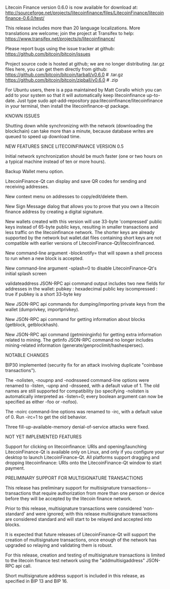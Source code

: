 Litecoin Finance version 0.6.0 is now available for download at:
http://sourceforge.net/projects/litecoinfinance/files/LitecoinFinance/litecoinfinance-0.6.0/test/

This release includes more than 20 language localizations.
More translations are welcome; join the
project at Transifex to help:
https://www.transifex.net/projects/p/litecoinfinance/

Please report bugs using the issue tracker at github:
https://github.com/bitcoin/bitcoin/issues

Project source code is hosted at github; we are no longer
distributing .tar.gz files here, you can get them
directly from github:
https://github.com/bitcoin/bitcoin/tarball/v0.6.0  # .tar.gz
https://github.com/bitcoin/bitcoin/zipball/v0.6.0  # .zip

For Ubuntu users, there is a ppa maintained by Matt Corallo which
you can add to your system so that it will automatically keep
litecoinfinance up-to-date.  Just type
sudo apt-add-repository ppa:litecoinfinance/litecoinfinance
in your terminal, then install the litecoinfinance-qt package.


KNOWN ISSUES

Shutting down while synchronizing with the network
(downloading the blockchain) can take more than a minute,
because database writes are queued to speed up download
time.


NEW FEATURES SINCE LITECOINFINANCE VERSION 0.5

Initial network synchronization should be much faster
(one or two hours on a typical machine instead of ten or more
hours).

Backup Wallet menu option.

LitecoinFinance-Qt can display and save QR codes for sending
and receiving addresses.

New context menu on addresses to copy/edit/delete them.

New Sign Message dialog that allows you to prove that you
own a litecoin finance address by creating a digital
signature.

New wallets created with this version will
use 33-byte 'compressed' public keys instead of
65-byte public keys, resulting in smaller
transactions and less traffic on the litecoinfinance
network. The shorter keys are already supported
by the network but wallet.dat files containing
short keys are not compatible with earlier
versions of LitecoinFinance-Qt/litecoinfinanced.

New command-line argument -blocknotify=<command>
that will spawn a shell process to run <command> 
when a new block is accepted.

New command-line argument -splash=0 to disable
LitecoinFinance-Qt's initial splash screen

validateaddress JSON-RPC api command output includes
two new fields for addresses in the wallet:
pubkey : hexadecimal public key
iscompressed : true if pubkey is a short 33-byte key

New JSON-RPC api commands for dumping/importing
private keys from the wallet (dumprivkey, importprivkey).

New JSON-RPC api command for getting information about
blocks (getblock, getblockhash).

New JSON-RPC api command (getmininginfo) for getting
extra information related to mining. The getinfo
JSON-RPC command no longer includes mining-related
information (generate/genproclimit/hashespersec).



NOTABLE CHANGES

BIP30 implemented (security fix for an attack involving
duplicate "coinbase transactions").

The -nolisten, -noupnp and -nodnsseed command-line
options were renamed to -listen, -upnp and -dnsseed,
with a default value of 1. The old names are still
supported for compatibility (so specifying -nolisten
is automatically interpreted as -listen=0; every
boolean argument can now be specified as either
-foo or -nofoo).

The -noirc command-line options was renamed to
-irc, with a default value of 0. Run -irc=1 to
get the old behavior.

Three fill-up-available-memory denial-of-service
attacks were fixed.


NOT YET IMPLEMENTED FEATURES

Support for clicking on litecoinfinance: URIs and
opening/launching LitecoinFinance-Qt is available only on Linux,
and only if you configure your desktop to launch
LitecoinFinance-Qt. All platforms support dragging and dropping
litecoinfinance: URIs onto the LitecoinFinance-Qt window to start
payment.


PRELIMINARY SUPPORT FOR MULTISIGNATURE TRANSACTIONS

This release has preliminary support for multisignature
transactions-- transactions that require authorization
from more than one person or device before they
will be accepted by the litecoin finance network.

Prior to this release, multisignature transactions
were considered 'non-standard' and were ignored;
with this release multisignature transactions are
considered standard and will start to be relayed
and accepted into blocks.

It is expected that future releases of LitecoinFinance-Qt
will support the creation of multisignature transactions,
once enough of the network has upgraded so relaying
and validating them is robust.

For this release, creation and testing of multisignature
transactions is limited to the litecoin finance test network using
the "addmultisigaddress" JSON-RPC api call.

Short multisignature address support is included in this
release, as specified in BIP 13 and BIP 16.
